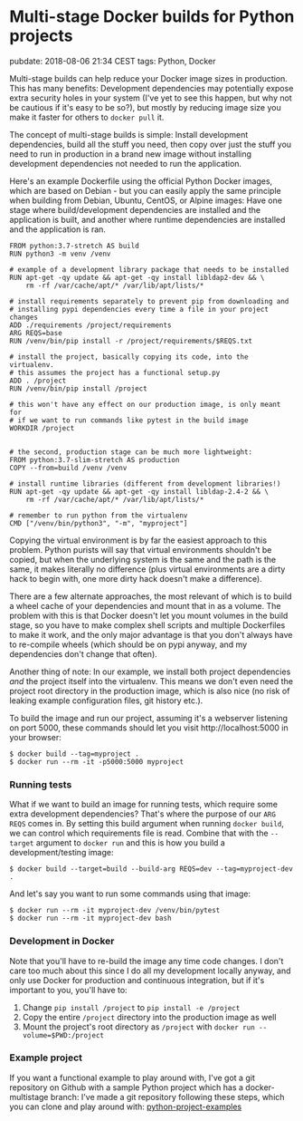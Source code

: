 # Multi-stage Docker builds for Python projects
pubdate: 2018-08-06 21:34 CEST
tags: Python, Docker

Multi-stage builds can help reduce your Docker image sizes in production. This has many benefits: Development dependencies may potentially expose extra security holes in your system (I've yet to see this happen, but why not be cautious if it's easy to be so?), but mostly by reducing image size you make it faster for others to `docker pull` it.

The concept of multi-stage builds is simple: Install development dependencies, build all the stuff you need, then copy over just the stuff you need to run in production in a brand new image without installing development dependencies not needed to run the application.

Here's an example Dockerfile using the official Python Docker images, which are based on Debian - but you can easily apply the same principle when building from Debian, Ubuntu, CentOS, or Alpine images: Have one stage where build/development dependencies are installed and the application is built, and another where runtime dependencies are installed and the application is ran.

	FROM python:3.7-stretch AS build
	RUN python3 -m venv /venv

	# example of a development library package that needs to be installed
	RUN apt-get -qy update && apt-get -qy install libldap2-dev && \
	    rm -rf /var/cache/apt/* /var/lib/apt/lists/*

	# install requirements separately to prevent pip from downloading and
	# installing pypi dependencies every time a file in your project changes
	ADD ./requirements /project/requirements
	ARG REQS=base
	RUN /venv/bin/pip install -r /project/requirements/$REQS.txt

	# install the project, basically copying its code, into the virtualenv.
	# this assumes the project has a functional setup.py
	ADD . /project
	RUN /venv/bin/pip install /project

	# this won't have any effect on our production image, is only meant for
	# if we want to run commands like pytest in the build image
	WORKDIR /project


	# the second, production stage can be much more lightweight:
	FROM python:3.7-slim-stretch AS production
	COPY --from=build /venv /venv

	# install runtime libraries (different from development libraries!)
	RUN apt-get -qy update && apt-get -qy install libldap-2.4-2 && \
	    rm -rf /var/cache/apt/* /var/lib/apt/lists/*

	# remember to run python from the virtualenv
	CMD ["/venv/bin/python3", "-m", "myproject"]

Copying the virtual environment is by far the easiest approach to this problem. Python purists will say that virtual environments shouldn't be copied, but when the underlying system is the same and the path is the same, it makes literally no difference (plus virtual environments are a dirty hack to begin with, one more dirty hack doesn't make a difference).

There are a few alternate approaches, the most relevant of which is to build a wheel cache of your dependencies and mount that in as a volume. The problem with this is that Docker doesn't let you mount volumes in the build stage, so you have to make complex shell scripts and multiple Dockerfiles to make it work, and the only major advantage is that you don't always have to re-compile wheels (which should be on pypi anyway, and my dependencies don't change that often).

Another thing of note: In our example, we install both project dependencies *and* the project itself into the virtualenv. This means we don't even need the project root directory in the production image, which is also nice (no risk of leaking example configuration files, git history etc.).

To build the image and run our project, assuming it's a webserver listening on port 5000, these commands should let you visit http://localhost:5000 in your browser:

	$ docker build --tag=myproject .
	$ docker run --rm -it -p5000:5000 myproject

### Running tests

What if we want to build an image for running tests, which require some extra development dependencies? That's where the purpose of our `ARG REQS` comes in. By setting this build argument when running `docker build`, we can control which requirements file is read. Combine that with the `--target` argument to `docker run` and this is how you build a development/testing image:

	$ docker build --target=build --build-arg REQS=dev --tag=myproject-dev .

And let's say you want to run some commands using that image:

	$ docker run --rm -it myproject-dev /venv/bin/pytest
	$ docker run --rm -it myproject-dev bash

### Development in Docker

Note that you'll have to re-build the image any time code changes. I don't care too much about this since I do all my development locally anyway, and only use Docker for production and continuous integration, but if it's important to you, you'll have to:

1. Change `pip install /project` to `pip install -e /project`
2. Copy the entire `/project` directory into the production image as well
3. Mount the project's root directory as `/project` with `docker run --volume=$PWD:/project`

### Example project

If you want a functional example to play around with, I've got a git repository on Github with a sample Python project which has a docker-multistage branch: I've made a git repository following these steps, which you can clone and play around with: [python-project-examples](https://github.com/anlutro/python-project-examples/tree/docker-multistage)

